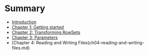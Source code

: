 # Summary

* [Introduction](README.md)
* [Chapter 1: Getting started](ch01-getting-started.md)
* [Chapter 2: Transforming RowSets](ch02-transforming-rowsets.md)
* [Chapter 3: Parameters](ch03-declare-parameters.md)
* [Chapter 4: Reading and Writing Files(ch04-reading-and-writing-files.md)